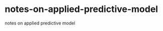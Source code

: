 notes-on-applied-predictive-model
=================================

notes on applied predictive model


